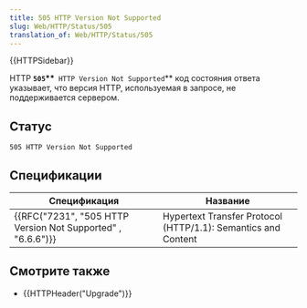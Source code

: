 ```yaml
---
title: 505 HTTP Version Not Supported
slug: Web/HTTP/Status/505
translation_of: Web/HTTP/Status/505
---
```

{{HTTPSidebar}}

HTTP **`505`\*\***` HTTP Version Not Supported`\*\* код состояния ответа указывает, что версия HTTP, используемая в запросе, не поддерживается сервером.

## Статус

```
505 HTTP Version Not Supported
```

## Спецификации

| Спецификация                                                                     | Название                                                      |
| -------------------------------------------------------------------------------- | ------------------------------------------------------------- |
| {{RFC("7231", "505 HTTP Version Not Supported" , "6.6.6")}} | Hypertext Transfer Protocol (HTTP/1.1): Semantics and Content |

## Смотрите также

- {{HTTPHeader("Upgrade")}}
